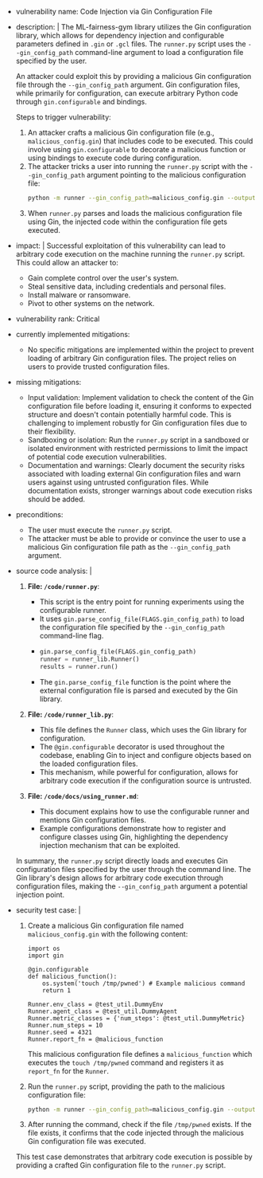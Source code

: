 - vulnerability name: Code Injection via Gin Configuration File
- description: |
    The ML-fairness-gym library utilizes the Gin configuration library, which allows for dependency injection and configurable parameters defined in `.gin` or `.gcl` files. The `runner.py` script uses the `--gin_config_path` command-line argument to load a configuration file specified by the user.

    An attacker could exploit this by providing a malicious Gin configuration file through the `--gin_config_path` argument. Gin configuration files, while primarily for configuration, can execute arbitrary Python code through `gin.configurable` and bindings.

    Steps to trigger vulnerability:
    1. An attacker crafts a malicious Gin configuration file (e.g., `malicious_config.gin`) that includes code to be executed. This could involve using `gin.configurable` to decorate a malicious function or using bindings to execute code during configuration.
    2. The attacker tricks a user into running the `runner.py` script with the `--gin_config_path` argument pointing to the malicious configuration file:
       ```bash
       python -m runner --gin_config_path=malicious_config.gin --output_path=/tmp/output.json
       ```
    3. When `runner.py` parses and loads the malicious configuration file using Gin, the injected code within the configuration file gets executed.

- impact: |
    Successful exploitation of this vulnerability can lead to arbitrary code execution on the machine running the `runner.py` script. This could allow an attacker to:
    - Gain complete control over the user's system.
    - Steal sensitive data, including credentials and personal files.
    - Install malware or ransomware.
    - Pivot to other systems on the network.

- vulnerability rank: Critical
- currently implemented mitigations:
    - No specific mitigations are implemented within the project to prevent loading of arbitrary Gin configuration files. The project relies on users to provide trusted configuration files.
- missing mitigations:
    - Input validation: Implement validation to check the content of the Gin configuration file before loading it, ensuring it conforms to expected structure and doesn't contain potentially harmful code. This is challenging to implement robustly for Gin configuration files due to their flexibility.
    - Sandboxing or isolation: Run the `runner.py` script in a sandboxed or isolated environment with restricted permissions to limit the impact of potential code execution vulnerabilities.
    - Documentation and warnings: Clearly document the security risks associated with loading external Gin configuration files and warn users against using untrusted configuration files. While documentation exists, stronger warnings about code execution risks should be added.
- preconditions:
    - The user must execute the `runner.py` script.
    - The attacker must be able to provide or convince the user to use a malicious Gin configuration file path as the `--gin_config_path` argument.
- source code analysis: |
    1. **File: `/code/runner.py`**:
       - This script is the entry point for running experiments using the configurable runner.
       - It uses `gin.parse_config_file(FLAGS.gin_config_path)` to load the configuration file specified by the `--gin_config_path` command-line flag.
       - ```python
         gin.parse_config_file(FLAGS.gin_config_path)
         runner = runner_lib.Runner()
         results = runner.run()
         ```
       - The `gin.parse_config_file` function is the point where the external configuration file is parsed and executed by the Gin library.

    2. **File: `/code/runner_lib.py`**:
       - This file defines the `Runner` class, which uses the Gin library for configuration.
       - The `@gin.configurable` decorator is used throughout the codebase, enabling Gin to inject and configure objects based on the loaded configuration files.
       - This mechanism, while powerful for configuration, allows for arbitrary code execution if the configuration source is untrusted.

    3. **File: `/code/docs/using_runner.md`**:
       - This document explains how to use the configurable runner and mentions Gin configuration files.
       - Example configurations demonstrate how to register and configure classes using Gin, highlighting the dependency injection mechanism that can be exploited.

    In summary, the `runner.py` script directly loads and executes Gin configuration files specified by the user through the command line. The Gin library's design allows for arbitrary code execution through configuration files, making the `--gin_config_path` argument a potential injection point.

- security test case: |
    1. Create a malicious Gin configuration file named `malicious_config.gin` with the following content:
       ```gin
       import os
       import gin

       @gin.configurable
       def malicious_function():
           os.system('touch /tmp/pwned') # Example malicious command
           return 1

       Runner.env_class = @test_util.DummyEnv
       Runner.agent_class = @test_util.DummyAgent
       Runner.metric_classes = {'num_steps': @test_util.DummyMetric}
       Runner.num_steps = 10
       Runner.seed = 4321
       Runner.report_fn = @malicious_function
       ```
       This malicious configuration file defines a `malicious_function` which executes the `touch /tmp/pwned` command and registers it as `report_fn` for the `Runner`.

    2. Run the `runner.py` script, providing the path to the malicious configuration file:
       ```bash
       python -m runner --gin_config_path=malicious_config.gin --output_path=/tmp/output.json
       ```

    3. After running the command, check if the file `/tmp/pwned` exists. If the file exists, it confirms that the code injected through the malicious Gin configuration file was executed.

    This test case demonstrates that arbitrary code execution is possible by providing a crafted Gin configuration file to the `runner.py` script.